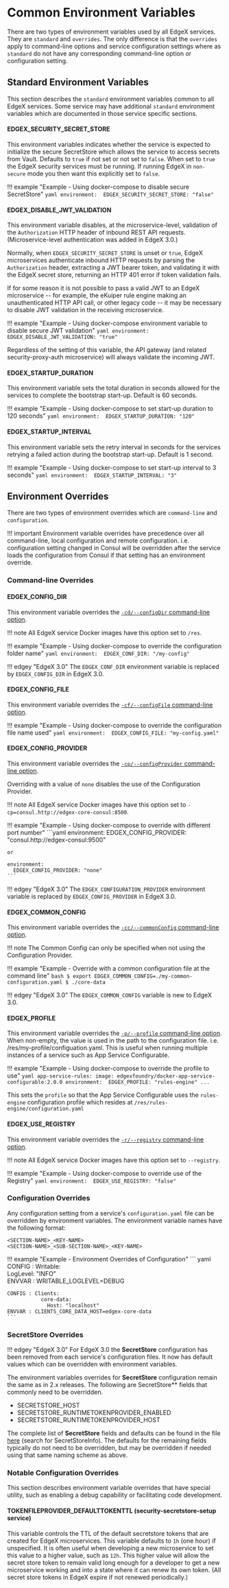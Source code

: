 # Common Environment Variables

There are two types of environment variables used by all EdgeX services. They are `standard` and `overrides`. The only difference is that the `overrides` apply to command-line options and service configuration settings where as `standard` do not have any corresponding command-line option or configuration setting.

## Standard Environment Variables

This section describes the `standard` environment variables common to all EdgeX services. Some service may have additional  `standard` environment variables which are documented in those service specific sections.

#### EDGEX_SECURITY_SECRET_STORE

This environment variables indicates whether the service is expected to initialize the secure SecretStore which allows the service to access secrets from Vault. Defaults to `true` if not set or not set to `false`. When set to `true` the EdgeX security services must be running. If running EdgeX in `non-secure` mode you then want this explicitly set to `false`.

!!! example "Example - Using docker-compose to disable secure SecretStore"
    ```yaml
    environment: 
      EDGEX_SECURITY_SECRET_STORE: "false"
    ```

#### EDGEX_DISABLE_JWT_VALIDATION

This environment variable disables, at the microservice-level, validation of the `Authorization` HTTP header of inbound REST API requests.
(Microservice-level authentication was added in EdgeX 3.0.)

Normally, when `EDGEX_SECURITY_SECRET_STORE` is unset or `true`,
EdgeX microservices authenticate inbound HTTP requests by parsing the `Authorization` header,
extracting a JWT bearer token,
and validating it with the EdgeX secret store,
returning an HTTP 401 error if token validation fails.

If for some reason it is not possible to pass a valid JWT to an EdgeX microservice --
for example, the eKuiper rule engine making an unauthenticated HTTP API call, or other legacy code --
it may be necessary to disable JWT validation in the receiving microservice.

!!! example "Example - Using docker-compose environment variable to disable secure JWT validation"
    ```yaml
    environment: 
      EDGEX_DISABLE_JWT_VALIDATION: "true"
    ```

Regardless of the setting of this variable, the API gateway
(and related security-proxy-auth microservice)
will always validate the incoming JWT.


#### EDGEX_STARTUP_DURATION

This environment variable sets the total duration in seconds allowed for the services to complete the bootstrap start-up. Default is 60 seconds.

!!! example "Example - Using docker-compose to set start-up duration to 120 seconds"
    ```yaml
    environment: 
      EDGEX_STARTUP_DURATION: "120"
    ```

#### EDGEX_STARTUP_INTERVAL

This environment variable sets the retry interval in seconds for the services retrying a failed action during the bootstrap start-up. Default is 1 second.

!!! example "Example - Using docker-compose to set start-up interval to 3 seconds"
    ```yaml
    environment: 
      EDGEX_STARTUP_INTERVAL: "3"
    ```

## Environment Overrides

There are two types of environment overrides which are `command-line` and `configuration`. 

!!! important
    Environment variable overrides have precedence over all command-line, local configuration and remote configuration. i.e. configuration setting changed in Consul will be overridden after the service loads the configuration from Consul if that setting has an environment override.

### Command-line Overrides

#### EDGEX_CONFIG_DIR

This environment variable overrides the [`-cd/--configDir` command-line option](../CommonCommandLineOptions/#confdir). 

!!! note
     All EdgeX service Docker images have this option set to `/res`.

!!! example "Example - Using docker-compose to override the configuration folder name"
    ```yaml
    environment: 
      EDGEX_CONF_DIR: "/my-config"
    ```

!!! edgey "EdgeX 3.0"
    The `EDGEX_CONF_DIR` environment variable is replaced by `EDGEX_CONFIG_DIR` in EdgeX 3.0.

#### EDGEX_CONFIG_FILE

This environment variable overrides the [`-cf/--configFile` command-line option](../CommonCommandLineOptions#file).

!!! example "Example - Using docker-compose to override the configuration file name used"
    ```yaml
    environment: 
      EDGEX_CONFIG_FILE: "my-config.yaml"
    ```

#### EDGEX_CONFIG_PROVIDER

This environment variable overrides the [`-cp/--configProvider` command-line option](../CommonCommandLineOptions#config-provider). 

Overriding with a value of `none` disables the use of the Configuration Provider.

!!! note
    All EdgeX service Docker images have this option set to `-cp=consul.http://edgex-core-consul:8500`.

!!! example "Example - Using docker-compose to override with different port number"
    ```yaml
    environment: 
      EDGEX_CONFIG_PROVIDER: "consul.http://edgex-consul:9500"
    
    or
    
    environment: 
      EDGEX_CONFIG_PROVIDER: "none"
    ```

!!! edgey "EdgeX 3.0"
    The `EDGEX_CONFIGURATION_PROVIDER` environment variable is replaced by `EDGEX_CONFIG_PROVIDER` in EdgeX 3.0.

#### EDGEX_COMMON_CONFIG

This environment variable overrides the [`-cc/--commonConfig` command-line option](../CommonCommandLineOptions#common-config).

!!! note
    The Common Config can only be specified when not using the Configuration Provider.

!!! example "Example - Override with a common configuration file at the command line"
    ```bash
    $ export EDGEX_COMMON_CONFIG=./my-common-configuration.yaml
    $ ./core-data
    ```

!!! edgey "EdgeX 3.0"
    The `EDGEX_COMMON_CONFIG` variable is new to EdgeX 3.0.
    

#### EDGEX_PROFILE

This environment variable overrides the [`-p/--profile` command-line option](../CommonCommandLineOptions#profile). When non-empty,  the value is used in the path to the configuration file. i.e. /res/my-profile/configuation.yaml.  This is useful when running multiple instances of a service such as App Service Configurable.

!!! example "Example - Using docker-compose to override the profile to use"
    ```yaml
    app-service-rules:
        image: edgexfoundry/docker-app-service-configurable:2.0.0
        environment: 
          EDGEX_PROFILE: "rules-engine"
        ...
    ```

This sets the `profile` so that the App Service Configurable uses the `rules-engine` configuration profile which resides at `/res/rules-engine/configuration.yaml`

#### EDGEX_USE_REGISTRY

This environment variable overrides the [`-r/--registry` command-line option](../CommonCommandLineOptions#registry). 

!!! note
    All EdgeX service Docker images have this option set to `--registry`.

!!! example "Example - Using docker-compose to override use of the Registry"
    ```yaml
    environment: 
      EDGEX_USE_REGISTRY: "false"
    ```

### Configuration Overrides

Any configuration setting from a service's `configuration.yaml` file can be overridden by environment variables. The environment variable names have the following format:

```
<SECTION-NAME>_<KEY-NAME>
<SECTION-NAME>_<SUB-SECTION-NAME>_<KEY-NAME>
```

!!! example "Example - Environment Overrides of Configuration"
    ``` yaml   
    CONFIG  : Writable:    
               LogLevel: "INFO"    
    ENVVAR : WRITABLE_LOGLEVEL=DEBUG    

    CONFIG : Clients:
               core-data:
                 Host: "localhost"
    ENVVAR : CLIENTS_CORE_DATA_HOST=edgex-core-data    
    ```    

### SecretStore Overrides

!!! edgey "EdgeX 3.0"
    For EdgeX 3.0 the **SecretStore** configuration has been removed from each service's configuration files. It now has default values which can be overridden with environment variables.

The environment variables overrides for **SecretStore** configuration remain the same as in 2.x releases. The following are SecretStore** fields that commonly need to be overridden.

- SECRETSTORE_HOST
- SECRETSTORE_RUNTIMETOKENPROVIDER_ENABLED
- SECRETSTORE_RUNTIMETOKENPROVIDER_HOST

The  complete list of **SecretStore** fields and defaults can be found in the file [here](https://github.com/edgexfoundry/go-mod-bootstrap/blob/main/config/types.go) (search for SecretStoreInfo). The defaults for the remaining fields typically do not need to be overridden, but may be overridden if needed using that same naming scheme as above.

### Notable Configuration Overrides

This section describes environment variable overrides that have special utility,
such as enabling a debug capability or facilitating code development.

#### TOKENFILEPROVIDER_DEFAULTTOKENTTL (security-secretstore-setup service)

This variable controls the TTL of the default secretstore tokens that are created for EdgeX microservices.
This variable defaults to `1h` (one hour) if unspecified.
It is often useful when developing a new microservice to set this value to a higher value, such as `12h`.
This higher value will allow the secret store token to remain valid long enough
for a developer to get a new microservice working and into a state where it can renew its own token.
(All secret store tokens in EdgeX expire if not renewed periodically.)